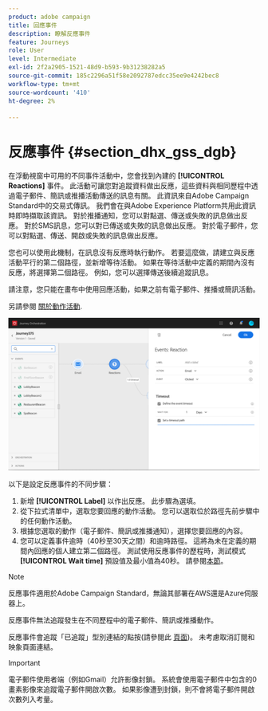 ```yaml
---
product: adobe campaign
title: 回應事件
description: 瞭解反應事件
feature: Journeys
role: User
level: Intermediate
exl-id: 2f2a2905-1521-48d9-b593-9b31238282a5
source-git-commit: 185c2296a51f58e2092787edcc35ee9e4242bec8
workflow-type: tm+mt
source-wordcount: '410'
ht-degree: 2%

---
```


# 反應事件 {#section_dhx_gss_dgb}

在浮動視窗中可用的不同事件活動中，您會找到內建的 **[!UICONTROL Reactions]** 事件。 此活動可讓您對追蹤資料做出反應，這些資料與相同歷程中透過電子郵件、簡訊或推播活動傳送的訊息有關。 此資訊來自Adobe Campaign Standard中的交易式傳訊。 我們會在與Adobe Experience Platform共用此資訊時即時擷取該資訊。 對於推播通知，您可以對點選、傳送或失敗的訊息做出反應。 對於SMS訊息，您可以對已傳送或失敗的訊息做出反應。 對於電子郵件，您可以對點選、傳送、開啟或失敗的訊息做出反應。

您也可以使用此機制，在訊息沒有反應時執行動作。 若要這麼做，請建立與反應活動平行的第二個路徑，並新增等待活動。 如果在等待活動中定義的期間內沒有反應，將選擇第二個路徑。 例如，您可以選擇傳送後續追蹤訊息。

請注意，您只能在畫布中使用回應活動，如果之前有電子郵件、推播或簡訊活動。

另請參閱 [關於動作活動](../building-journeys/about-action-activities.md).

![](../assets/journey45.png)

以下是設定反應事件的不同步驟：

1. 新增 **[!UICONTROL Label]** 以作出反應。 此步驟為選填。
1. 從下拉式清單中，選取您要回應的動作活動。 您可以選取位於路徑先前步驟中的任何動作活動。
1. 根據您選取的動作（電子郵件、簡訊或推播通知），選擇您要回應的內容。
1. 您可以定義事件逾時（40秒至30天之間）和逾時路徑。 這將為未在定義的期間內回應的個人建立第二個路徑。 測試使用反應事件的歷程時，測試模式 **[!UICONTROL Wait time]** 預設值及最小值為40秒。 請參閱[本節](../building-journeys/testing-the-journey.md)。

>[!NOTE]
>
>反應事件適用於Adobe Campaign Standard，無論其部署在AWS還是Azure伺服器上。
>
>反應事件無法追蹤發生在不同歷程中的電子郵件、簡訊或推播動作。
>
>反應事件會追蹤「已追蹤」型別連結的點按(請參閱此 [頁面](https://experienceleague.adobe.com/docs/campaign-standard/using/designing-content/links.html#about-tracked-urls))。 未考慮取消訂閱和映象頁面連結。

>[!IMPORTANT]
>
>電子郵件使用者端（例如Gmail）允許影像封鎖。 系統會使用電子郵件中包含的0畫素影像來追蹤電子郵件開啟次數。 如果影像遭到封鎖，則不會將電子郵件開啟次數列入考量。
